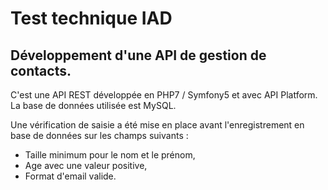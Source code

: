 # Test technique IAD

## Développement d'une API de gestion de contacts. 
C'est une API REST développée en PHP7 / Symfony5 et avec API Platform. La base de données utilisée est MySQL. 

Une vérification de saisie a été mise en place avant l'enregistrement en base de données sur les champs suivants : 
- Taille minimum pour le nom et le prénom,
- Age avec une valeur positive,
- Format d'email valide. 
